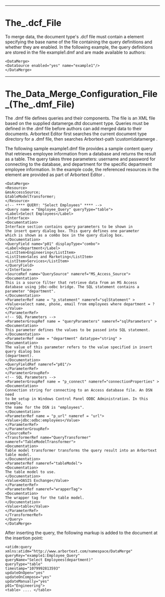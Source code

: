 

---

# The_.dcf_File

To merge data, the document type's .dcf file must contain a <DataMerge> element specifying the base name of the file containing the query definitions and whether they are enabled. In the following example, the query definitions are stored in the file example1.dmf and are made available to authors:

```
<DataMerge>
<DataSource enabled="yes" name="example1"/>
</DataMerge>
```



---

# The_Data_Merge_Configuration_File_(The_.dmf_File)

The .dmf file defines queries and their components. The file is an XML file based on the supplied datamerge.dtd document type. Queries must be defined in the .dmf file before authors can add merged data to their documents. Arbortext Editor first searches the current document type directory for a .dmf file, then searches Arbortext-path \custom\datamerge .

The following sample example1.dmf file provides a sample content query that retrieves employee information from a database and returns the result as a table. The query takes three parameters: username and password for connecting to the database, and department for the specific department employee information. In the example code, the referenced resources in the <Resource> element are provided as part of Arbortext Editor .

```
<DataMerge>
<Resource>
&msAccessSource;
&tableModelTransformer;
</Resource>
<!-- **** QUERY: "Select Employees" **** -->
<Query name = "Employee_Query" queryType="table">
<Label>Select Employees</Label>
<Interface>
<Documentation>
Interface section contains query parameters to be shown in
the insert query dialog box. This query defines one parameter
which is shown as a combo box in the query dialog box.
</Documentation>
<QueryField name="p01" displayType="combo">
<Label>department</Label>
<ListItem>Engineering</ListItem>
<ListItem>Sales and Marketing</ListItem>
<ListItem>Services</ListItem>
</QueryField>
</Interface>
<SourceRef name="QuerySource" nameref="MS_Access_Source">
<Documentation>
This is a source filter that retrieve data from an MS Access
database using jdbc-odbc bridge. The SQL statement contains a
parameter "department".
</Documentation>
<ParameterRef name = "p_statement" nameref="sqlStatement" >
<Value>select name, phone, email from employees where department = ?</Value>
</ParameterRef>
<!-- SQL Parameters -->
<ParameterGroupRef name = "queryParameters" nameref="sqlParameters" >
<Documentation>
This parameter defines the values to be passed into SQL statement.
</Documentation>
<ParameterRef name = "department" datatype="string" >
<Documentation>
The value of this parameter refers to the value specified in insert query dialog box
(department).
</Documentation>
<QueryFieldRef nameref="p01"/>
</ParameterRef>
</ParameterGroupRef>
<!-- SQL Parameters -->
<ParameterGroupRef name = "p_connect" nameref="connectionProperties" >
<Documentation>
Connection string for connecting to an Access database file. An DSN need
to be setup in Windows Control Panel ODBC Administration. In this example,
the name for the DSN is "employees".
</Documentation>
<ParameterRef name = "p_url" nameref = "url">
<Value>jdbc:odbc:employees</Value>
</ParameterRef>
</ParameterGroupRef>
</SourceRef>
<TransformerRef name="QueryTransformer" nameref="TableModelTransformer">
<Documentation>
Table model transformer transforms the query result into an Arbortext table model.
</Documentation>
<ParameterRef nameref="tableModel">
<Documentation>
The table model to use.
</Documentation>
<Value>OASIS Exchange</Value>
</ParameterRef>
<ParameterRef nameref="wrapperTag">
<Documentation>
The wrapper tag for the table model.
</Documentation>
<Value>table</Value>
</ParameterRef>
</TransformerRef>
</Query>
</DataMerge>
```

After inserting the query, the following markup is added to the document at the insertion point:

```
<atidm:query xmlns:atidm="http://www.arbortext.com/namespace/DataMerge"
queryKey="example1:Employee_Query"
queryName="Select Employees(department)"
queryType="table"
timestamp="1079992813593"
updateOnOpen="yes"
updateOnCompose="yes"
updateManually="yes"
p01="Engineering">
<table> .... </table>
```